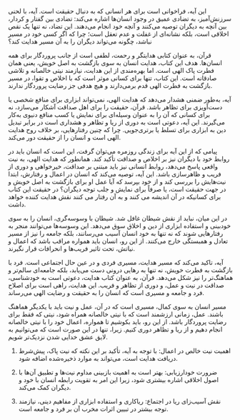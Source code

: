این آیه، فراخوانی است برای هر انسانی که به دنبال حقیقت است. آیه، با لحنی
سرزنش‌آمیز، به تضادی عمیق در وجود انسان‌ها اشاره می‌کند: تضادی بین گفتار و
کردار، بین آنچه به دیگران توصیه می‌کنند و آنچه خود انجام می‌دهند. این
تضاد، نه تنها یک نقص اخلاقی است، بلکه نشانه‌ای از غفلت و عدم تعقل است؛
چرا که اگر کسی خود در مسیر نباشد، چگونه می‌تواند دیگران را به آن مسیر
هدایت کند؟

قرآن، به عنوان کتابی هدایتگر و رحمت، لطفی است از جانب پروردگار برای همه
انسان‌ها. هدف این کتاب، هدایت انسان به سوی بازگشت به اصل خویش، یعنی همان
فطرت پاک الهی است. اما بهره‌مندی از این هدایت، نیازمند نیتی خالصانه و
تلاشی صادقانه است. این کتاب، تنها برای کسانی موثر است که با اخلاص و
تقوا، در مسیر بازگشت به فطرت الهی قدم برمی‌دارند و هیچ هدفی جز رضایت
پروردگار ندارند.

آیه، به‌طور ضمنی هشدار می‌دهد که هدایت الهی، نمی‌تواند ابزاری برای منافع
شخصی یا دست‌آویزی برای تظاهر باشد. قرآن، حقیقت را برای اهل صداقت آشکار
می‌سازد، نه برای کسانی که آن را به عنوان وسیله‌ای برای نمایش یا کسب منافع
دنیوی به‌کار می‌گیرند. این آیه، دعوتی است به دوری از ریا و تظاهر و هشداری
است در برابر تبدیل دین به ابزاری برای تسلط یا برتری‌جویی. چرا که چنین
رفتارهایی، بر خلاف روح هدایت الهی است و انسان را از حقیقت دور می‌کند.

پیامی که از این آیه برای زندگی روزمره می‌توان گرفت، این است که انسان باید
در روابط خود با دیگران نیز بر اخلاص و صداقت تأکید کند. همانطور که هدایت
الهی، به نیت واقعی پاسخ می‌دهد، روابط انسانی نیز باید مبتنی بر صداقت،
خیرخواهی و دوری از فریب و ظاهرسازی باشد. این آیه، توصیه می‌کند که انسان
در اعمال و رفتارش، ابتدا نیت‌هایش را بررسی کند و از خود بپرسد که آیا عمل
او برای بازگشت به اصل خویش و در جهت حقیقت است، یا صرفاً برای نمایش و جلب
توجه دیگران؟ در حقیقت این کتاب برای کسانیکه در آن اندیشه می کنند و به آن
رفتار می کنند نقش هدایت کننده خواهد داشت.

در این میان، نباید از نقش شیطان غافل شد. شیطان با وسوسه‌گری، انسان را به
سوی خودبینی و استفاده ابزاری از دین و اخلاق سوق می‌دهد. این وسوسه‌ها
می‌توانند منجر به رفتارهایی شوند که نه تنها به خود انسان آسیب می‌رسانند،
بلکه جامعه را نیز از مسیر تعادل و همبستگی خارج می‌کنند. از این رو، انسان
باید همواره مراقب باشد که اعمال و نیاتش، تحت تاثیر فریب‌ها و انحرافات
قرار نگیرند.

آیه، تاکید می‌کند که مسیر هدایت، مسیری فردی و در عین حال اجتماعی است. فرد
با بازگشت به فطرت خویش، نه تنها به رهایی درونی دست می‌یابد، بلکه جامعه‌ای
سالم‌تر و هماهنگ‌تر را نیز شکل می‌دهد. قرآن، به عنوان کتاب هدایت، دعوتی است
به خودشناسی، صداقت در نیت و عمل، و دوری از تظاهر و فریب. این هدایت، راهی
است برای اصلاح فرد و جامعه و مسیری است که انسان را به حقیقت و رضایت الهی
می‌رساند.

مسیر انسان به سوی کمال، مسیری است که در آن، عمل و نیت باید با یکدیگر
هماهنگ باشند. عمل، زمانی ارزشمند است که با نیتی خالصانه همراه شود، نیتی
که فقط برای رضایت پروردگار باشد. از این رو، باید بکوشیم تا همواره، اعمال
خود را با نیتی خالصانه انجام دهیم و از ریا و تظاهر دوری کنیم. زیرا، تنها
در این صورت است که می‌توانیم به لایق عشق خدایی شدن نزدیک‌تر شویم.


1.   اهمیت نیت خالص در اعمال: با توجه به آیه، تأکید بر این
    نکته که نیت پاک، پیش‌شرط دریافت هدایت است، می‌تواند به موارد ذخیره‌شده
    اضافه شود.

2.  ضرورت خودارزیابی: بهتر است به اهمیت بازبینی مداوم نیت‌ها و تطبیق آن‌ها
    با اصول اخلاقی اشاره بیشتری شود، زیرا این امر به تقویت رابطه انسان
    با خود و دیگران کمک می‌کند.

3.   نقش آسیب‌زای ریا در اجتماع: ریاکاری و استفاده ابزاری از مفاهیم
    دینی، نیازمند توجه بیشتر در تبیین اثرات مخرب آن بر فرد و جامعه است.